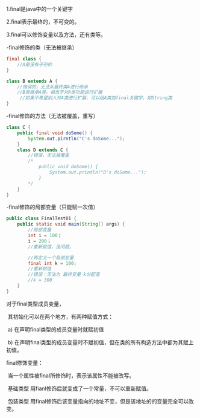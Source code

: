 1.final是java中的一个关键字

2.final表示最终的，不可变的。

3.final可以修饰变量以及方法，还有类等。

-final修饰的类（无法被继承）
```java
final class {
    //A是没有子孙的
}

class B extends A {
    //错误的，无法从最终类A进行继承
    //B类继承A类，相当于对A类功能进行扩展
     //如果不希望别人对A类进行扩展，可以给A类加final关键字，如String类
}
```
-final修饰的方法（无法被覆盖，重写）
```java
class C {
    public final void doSome() {
        System.out.pirntln("C's doSome...");
    }
    class D extends C {
        //错误，无法被覆盖
        /* 
            public void doSome() {
                System.out.println("D's doSome...");
            }
        */
    }
}
```

-final修饰的局部变量（只能赋一次值）

```java
public class FinalTest01 {
    public static void main(String[] args) {
        //局部变量
        int i = 100；
        i = 200；
        //重新赋值，没问题。

        //再定义一个局部变量
        final int k = 100;
        //重新赋值
        //错误：无法为 最终变量 k分配值
        //k = 300
    }
}
```

对于final类型成员变量，

​    其初始化可以在两个地方，有两种赋值方式： 

​    a) 在声明final类型的成员变量时就赋初值

​    b) 在声明final类型的成员变量时不赋初值，但在类的所有构造方法中都为其赋上初值。

 final修饰变量：

​    当一个属性被final所修饰时，表示该属性不能被改写。

​    基础类型 用fianl修饰后就变成了一个常量，不可以重新赋值。

​    包装类型 用final修饰后该变量指向的地址不变，但是该地址的的变量完全可以改变。
